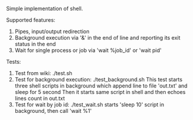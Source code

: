 Simple implementation of shell.

Supported features:
1) Pipes, input/output redirection
2) Background execution via '&' in the end of line and reporting its exit status in the end
3) Wait for single process or job via 'wait %job_id' or 'wait pid'

Tests:
1) Test from wiki: ./test.sh
2) Test for background execution: ./test_background.sh
   This test starts three shell scripts in background which append line to file 'out.txt' and sleep for 5 second
   Then it starts same script in shell and then echoes lines count in out.txt
3) Test for wait by job id: ./test_wait.sh
   starts 'sleep 10' script in background, then call 'wait %1'